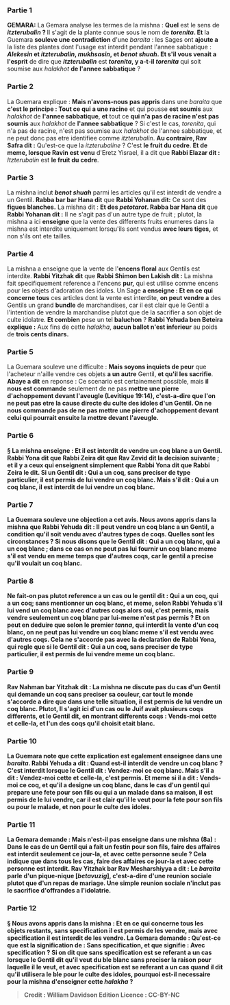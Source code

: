
### Partie 1
<strong>GEMARA:</strong> La Gemara analyse les termes de la mishna : <b>Quel</b> est le sens de <b><i>itzterubalin</i> ? </b> Il s'agit de la plante connue sous le nom de <b><i>torenita</i>. Et</b> la Guemara <b>souleve une contradiction</b> d'une <i>baraita</i> : les Sages ont <b>ajoute a</b> la liste des plantes dont l'usage est interdit pendant l'annee sabbatique : <b><i>Alekesin</i> et <i>itzterubalin</i>, <i>mukhsasin</i>, et <i>benot shuah</i>. Et s'il vous venait a l'esprit</b> de dire que <b><i>itzterubalin</i></b> est <b><i>torenita</i>, y a-t-il <i>torenita</i></b> qui soit soumise aux <i>halakhot</i> <b>de l'annee sabbatique</b> ?

### Partie 2
La Guemara explique : <b>Mais n'avons-nous pas appris</b> dans une <i>baraita</i> que <b>c'est le principe : Tout ce qui a une racine</b> et qui pousse <b>est soumis</b> aux <i>halakhot</i> de <b>l'annee sabbatique</b>, <b>et</b> tout ce <b>qui n'a pas de racine n'est pas soumis</b> aux <i>halakhot</i> de <b>l'annee sabbatique</b> ? Si c'est le cas, <i>torenita</i>, qui n'a pas de racine, n'est pas soumise aux <i>halakhot</i> de l'annee sabbatique, et ne peut donc pas etre identifiee comme <i>itzterubalin</i>. <b>Au contraire, Rav Safra dit :</b> Qu'est-ce que la <i>itzterubaline</i> ? C'est <b>le fruit du cedre</b>. <b>Et de meme, lorsque Ravin est venu</b> d'Eretz Yisrael, il a dit que <b>Rabbi Elazar dit :</b> <i>Itzterubalin</i> est <b>le fruit du cedre</b>.

### Partie 3
La mishna inclut <b><i>benot shuah</i></b> parmi les articles qu'il est interdit de vendre a un Gentil. <b>Rabba bar bar Hana dit</b> que <b>Rabbi Yohanan dit:</b> Ce sont des <b>figues blanches.</b> La mishna dit : <b>Et des <i>petotarot</i>. Rabba bar Hana dit</b> que <b>Rabbi Yohanan dit :</b> Il ne s'agit pas d'un autre type de fruit ; plutot, la mishna a ici <b>enseigne</b> que la vente des differents fruits enumeres dans la mishna est interdite uniquement lorsqu'ils sont vendus <b>avec leurs tiges,</b> et non s'ils ont ete tailles.

### Partie 4
La mishna a enseigne que la vente de l'<b>encens floral</b> aux Gentils est interdite. <b>Rabbi Yitzhak dit</b> que <b>Rabbi Shimon ben Lakish dit :</b> La mishna fait specifiquement reference a l'encens <b>pur,</b> qui est utilise comme encens pour les objets d'adoration des idoles. Un Sage <b>a enseigne : Et en ce qui concerne tous</b> ces articles dont la vente est interdite, <b>on peut vendre a</b> des Gentils un grand <b>bundle</b> de marchandises, car il est clair que le Gentil a l'intention de vendre la marchandise plutot que de la sacrifier a son objet de culte idolatre. <b>Et combien</b> pese un tel <b>baluchon</b> ? <b>Rabbi Yehuda ben Beteira explique :</b> Aux fins de cette <i>halakha</i>, <b>aucun ballot n'est inferieur</b> au poids de <b>trois cents dinars.</b>

### Partie 5
La Guemara souleve une difficulte : <b>Mais soyons inquiets de peur</b> que l'acheteur n'aille vendre</b> ces objets <b>a un autre</b> Gentil, <b>et qu'il les sacrifie</b>. <b>Abaye a dit</b> en reponse : Ce scenario est certainement possible, mais <b>il nous est commande</b> seulement de ne pas <b>mettre une pierre d'achoppement <b>devant</b> l'aveugle (Levitique 19:14), c'est-a-dire que l'on ne peut pas etre la cause directe du culte des idoles d'un Gentil. <b>On ne nous commande pas</b> de ne pas <b>mettre une pierre d'achoppement <b>devant</b> celui qui pourrait ensuite la mettre <b>devant</b> l'aveugle.

### Partie 6
§ La mishna enseigne : <b>Et</b> il est interdit de vendre <b>un coq blanc</b> a un Gentil. <b>Rabbi Yona dit</b> que <b>Rabbi Zeira dit</b> que <b>Rav Zevid dit</b> la decision suivante ; <b>et il y a</b> ceux <b>qui enseignent</b> simplement que <b>Rabbi Yona dit</b> que <b>Rabbi Zeira le dit</b>. Si un Gentil dit : <b>Qui a un coq,</b> sans preciser de type particulier, il est <b>permis de lui vendre un coq blanc.</b> Mais s'il dit : <b>Qui a un coq blanc,</b> il est <b>interdit de lui vendre un coq blanc.</b>

### Partie 7
La Guemara souleve une objection a cet avis. <b>Nous avons appris</b> dans la mishna que <b>Rabbi Yehuda dit : Il peut vendre un coq blanc a</b> un Gentil, a condition qu'il soit vendu <b>avec d'autres types de <b>coqs</b>. Quelles sont les circonstances ? Si nous disons que</b> le Gentil <b>dit : Qui a un coq blanc, qui a un coq blanc ;</b> dans ce cas on ne peut <b>pas</b> lui fournir un coq blanc <b>meme</b> s'il est vendu <b>en meme temps</b> que d'autres <b>coqs,</b> car le gentil a precise qu'il voulait un coq blanc.

### Partie 8
<b>Ne fait-on pas plutot</b> reference a un cas <b>ou</b> le gentil <b>dit : Qui a un coq, qui a un coq;</b> sans mentionner un coq blanc, <b>et meme, selon Rabbi Yehuda</b> s'il lui vend un coq blanc <b>avec</b> d'autres <b>coqs</b> alors <b>oui,</b> c'est permis, mais vendre seulement un coq blanc <b>par lui-meme</b> n'est <b>pas</b> permis ? <b>Et</b> on peut en deduire que <b>selon le premier <i>tanna</i>,</b> qui interdit la vente d'un coq blanc, on ne peut <b>pas</b> lui vendre un coq blanc <b>meme</b> s'il est vendu <b>avec</b> d'autres <b>coqs.</b> Cela ne s'accorde pas avec la declaration de Rabbi Yona, qui regle que si le Gentil dit : Qui a un coq, sans preciser de type particulier, il est permis de lui vendre meme un coq blanc.

### Partie 9
<b>Rav Nahman bar Yitzhak dit :</b> La mishna ne discute pas du cas d'un Gentil qui demande un coq sans preciser sa couleur, car tout le monde s'accorde a dire que dans une telle situation, il est permis de lui vendre un coq blanc. Plutot, <b>Il s'agit ici</b> d'un cas <b>ou</b> le Juif avait plusieurs coqs differents, et le Gentil <b>dit,</b> en montrant differents coqs : Vends-moi <b>cette</b> <b>et celle-la</b>, et l'un des coqs qu'il choisit etait blanc.

### Partie 10
La Guemara note que <b>cette</b> explication <b>est egalement enseignee</b> dans une <i>baraita</i>. <b>Rabbi Yehuda a dit : Quand</b> est-il interdit de vendre un coq blanc ? C'est interdit <b>lorsque</b> le Gentil <b>dit :</b> Vendez-moi <b>ce coq blanc. Mais s'il a dit :</b> Vendez-moi <b>cette</b> <b>et celle-la</b>, c'est <b>permis. Et meme</b> si <b>il a dit :</b> Vends-moi <b>ce coq,</b> et qu'il a designe un coq blanc, dans le cas d'un <b>gentil qui prepare une fete pour son fils ou qui a un malade dans sa maison, il est permis</b> de le lui vendre, car il est clair qu'il le veut pour la fete pour son fils ou pour le malade, et non pour le culte des idoles.

### Partie 11
La Gemara demande : <b>Mais n'est-il pas enseigne</b> dans une mishna (8a) : Dans le cas de <b>un Gentil qui a fait un festin pour son fils,</b> faire des affaires <b>est interdit seulement</b> ce <b>jour-la, et</b> avec <b>cette personne seule ?</b> Cela indique que <b>dans tous les cas,</b> faire des affaires ce <b>jour-la et</b> avec <b>cette personne est interdit. Rav Yitzhak bar Rav Mesharshiyya a dit :</b> Le <i>baraita</i> parle <b>d'un pique-nique [<i>betavuzig</i>],</b> c'est-a-dire d'une reunion sociale plutot que d'un repas de mariage. Une simple reunion sociale n'inclut pas le sacrifice d'offrandes a l'idolatrie.

### Partie 12
§ <b>Nous avons appris</b> dans la mishna : <b>Et</b> en ce qui concerne <b>tous les objets restants, sans specification</b> il est <b>permis</b> de les vendre, <b>mais</b> avec <b>specification</b> il est <b>interdit</b> de les vendre. La Gemara demande : <b>Qu'est-ce que</b> est la signification de : <b>Sans specification, et que</b> signifie : Avec <b>specification ? Si on dit</b> que <b>sans specification est</b> se referant a un cas <b>lorsque</b> le Gentil <b>dit</b> qu'il veut du <b>ble blanc</b> sans preciser la raison pour laquelle il le veut, et avec <b>specification est</b> se referant a un cas <b>quand il dit</b> qu'il utilisera le ble <b>pour le culte des idoles,</b> pourquoi est-il necessaire pour la mishna d'enseigner cette <i>halakha</i> ?

>Credit : William Davidson Edition
>Licence : CC-BY-NC